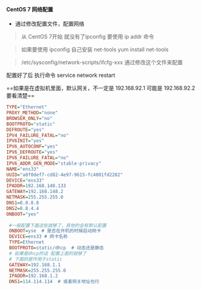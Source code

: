 #### CentOS 7 网络配置

- 通过修改配置文件，配置网络

>  从 CentOS 7开始 就没有了ipconfig 要使用 ip addr 命令

> 如果要使用 ipconfig 自己安装 net-tools    yum install net-tools

> /etc/sysconfig/network-scripts/ifcfg-xxx  通过修改这个文件来配置

配置好了后 执行命令 service network restart

==如果是在虚拟机里面，默认网关，不一定是 192.168.92.1  可能是 192.168.92.2 要看清楚==

```ini
TYPE="Ethernet"
PROXY_METHOD="none"
BROWSER_ONLY="no"
BOOTPROTO="static"
DEFROUTE="yes"
IPV4_FAILURE_FATAL="no"
IPV6INIT="yes"
IPV6_AUTOCONF="yes"
IPV6_DEFROUTE="yes"
IPV6_FAILURE_FATAL="no"
IPV6_ADDR_GEN_MODE="stable-privacy"
NAME="ens33"
UUID="a8f0def7-cd82-4e97-9615-fc4001fd2282"
DEVICE="ens33"
IPADDR=192.168.148.133
GATEWAY=192.168.148.2
NETMASK=255.255.255.0
DNS1=8.8.8.8
DNS2=8.8.4.4
ONBOOT="yes"
 
 #一般配置下面这些就够了，其他的会有默认配置
 ONBOOT=yse  # 是否在开机的时候启动网卡
 DEVICE=ens33 # 网卡名称
 TYPE=Ethernet
 BOOTPROTO=static/dhcp  # 动态还是静态
 # 如果是dhcp的话 配置上面的就够了
 # 下面的是作用于static
 GATEWAY=192.168.1.1
 NETMASK=255.255.255.0
 IPADDR=192.168.1.2
 DNS1=114.114.114  # 或者网关地址也行
```

